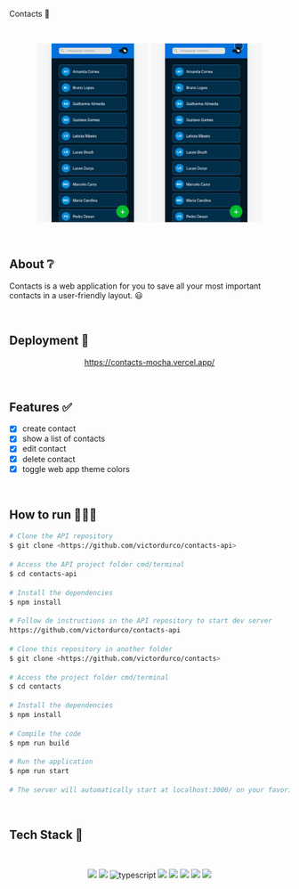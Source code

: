 Contacts 📘

</br>

<p align="center">
  <img src="./src/assets/contacts1.gif" width="200" alt="contacts" />
   <img src="./src/assets/contacts2.gif" width="200" alt="contacts" />
</p>

</br>

## About ❔

Contacts is a web application for you to save all your most important contacts in a user-friendly layout. 😃

<!-- ## Preview

um gif da aplicação bem maneiro -->

</br>

## Deployment 🚀

<p align="center"><a  href="https://contacts-mocha.vercel.app/">https://contacts-mocha.vercel.app/</a></p>

</br>

## Features ✅

- [x] create contact
- [x] show a list of contacts
- [x] edit contact
- [x] delete contact
- [x] toggle web app theme colors

</br>

## How to run 🏃‍♀️💨

```bash
# Clone the API repository
$ git clone <https://github.com/victordurco/contacts-api>

# Access the API project folder cmd/terminal
$ cd contacts-api

# Install the dependencies
$ npm install

# Follow de instructions in the API repository to start dev server
https://github.com/victordurco/contacts-api

# Clone this repository in another folder
$ git clone <https://github.com/victordurco/contacts>

# Access the project folder cmd/terminal
$ cd contacts

# Install the dependencies
$ npm install

# Compile the code
$ npm run build

# Run the application
$ npm run start

# The server will automatically start at localhost:3000/ on your favorite browser
```

</br>

## Tech Stack 💾

<br/>

<p align="center">
<img src="https://img.shields.io/badge/HTML5-E34F26?style=for-the-badge&logo=html5&logoColor=white" />
<img src="https://img.shields.io/badge/CSS3-1572B6?style=for-the-badge&logo=css3&logoColor=white" />
<img alt="typescript" src="https://img.shields.io/badge/TypeScript-007ACC?style=for-the-badge&logo=typescript&logoColor=white"/>
<img src="https://img.shields.io/badge/React-20232A?style=for-the-badge&logo=react&logoColor=61DAFB" />
<img src="https://img.shields.io/badge/styled--components-DB7093?style=for-the-badge&logo=styled-components&logoColor=white" />
<img src="https://img.shields.io/badge/Vercel-000000?style=for-the-badge&logo=vercel&logoColor=white" />
<img src="https://img.shields.io/badge/Cypress-17202C?style=for-the-badge&logo=cypress&logoColor=white" />
<img src="https://img.shields.io/badge/MUI-%230081CB.svg?style=for-the-badge&logo=material-ui&logoColor=white" />
</p>

</br>

<!--
### Contributors and Contact

### Acknowledgements -->
